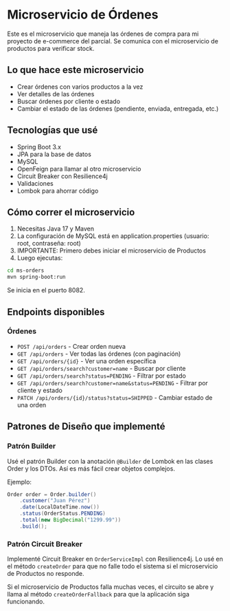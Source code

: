 # Microservicio de Órdenes

Este es el microservicio que maneja las órdenes de compra para mi proyecto de e-commerce del parcial. Se comunica con el microservicio de productos para verificar stock.

## Lo que hace este microservicio

- Crear órdenes con varios productos a la vez
- Ver detalles de las órdenes
- Buscar órdenes por cliente o estado
- Cambiar el estado de las órdenes (pendiente, enviada, entregada, etc.)

## Tecnologías que usé

- Spring Boot 3.x
- JPA para la base de datos
- MySQL
- OpenFeign para llamar al otro microservicio
- Circuit Breaker con Resilience4j
- Validaciones
- Lombok para ahorrar código

## Cómo correr el microservicio

1. Necesitas Java 17 y Maven
2. La configuración de MySQL está en application.properties (usuario: root, contraseña: root)
3. IMPORTANTE: Primero debes iniciar el microservicio de Productos
4. Luego ejecutas:

```bash
cd ms-orders
mvn spring-boot:run
```

Se inicia en el puerto 8082.

## Endpoints disponibles

### Órdenes

- `POST /api/orders` - Crear orden nueva
- `GET /api/orders` - Ver todas las órdenes (con paginación)
- `GET /api/orders/{id}` - Ver una orden específica
- `GET /api/orders/search?customer=name` - Buscar por cliente
- `GET /api/orders/search?status=PENDING` - Filtrar por estado
- `GET /api/orders/search?customer=name&status=PENDING` - Filtrar por cliente y estado
- `PATCH /api/orders/{id}/status?status=SHIPPED` - Cambiar estado de una orden

## Patrones de Diseño que implementé

### Patrón Builder

Usé el patrón Builder con la anotación `@Builder` de Lombok en las clases Order y los DTOs. Así es más fácil crear objetos complejos.

Ejemplo:

```java
Order order = Order.builder()
    .customer("Juan Pérez")
    .date(LocalDateTime.now())
    .status(OrderStatus.PENDING)
    .total(new BigDecimal("1299.99"))
    .build();
```

### Patrón Circuit Breaker

Implementé Circuit Breaker en `OrderServiceImpl` con Resilience4j. Lo usé en el método `createOrder` para que no falle todo el sistema si el microservicio de Productos no responde.

Si el microservicio de Productos falla muchas veces, el circuito se abre y llama al método `createOrderFallback` para que la aplicación siga funcionando. 
